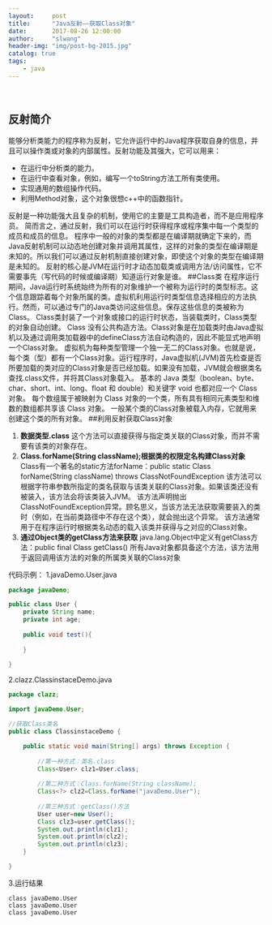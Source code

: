 ```yaml
---
layout:     post
title:      "Java反射——获取Class对象"
date:       2017-08-26 12:00:00
author:     "slwang"
header-img: "img/post-bg-2015.jpg"
catalog: true
tags:
    - java
---
```

﻿
## 反射简介
能够分析类能力的程序称为反射，它允许运行中的Java程序获取自身的信息，并且可以操作类或对象的内部属性。反射功能及其强大，它可以用来：

 - 在运行中分析类的能力。
 - 在运行中查看对象，例如，编写一个toString方法工所有类使用。
 - 实现通用的数组操作代码。
 - 利用Method对象，这个对象很想c++中的函数指针。

反射是一种功能强大且复杂的机制，使用它的主要是工具构造者，而不是应用程序员。
简而言之，通过反射，我们可以在运行时获得程序或程序集中每一个类型的成员和成员的信息。
程序中一般的对象的类型都是在编译期就确定下来的，而Java反射机制可以动态地创建对象并调用其属性，这样的对象的类型在编译期是未知的。所以我们可以通过反射机制直接创建对象，即使这个对象的类型在编译期是未知的。
反射的核心是JVM在运行时才动态加载类或调用方法/访问属性，它不需要事先（写代码的时候或编译期）知道运行对象是谁。
##Class类
在程序运行期间，Java运行时系统始终为所有的对象维护一个被称为运行时的类型标志。这个信息跟踪着每个对象所属的类。虚拟机利用运行时类型信息选择相应的方法执行。然而，可以通过专门的Java类访问这些信息。保存这些信息的类被称为Class。
Class类封装了一个对象或接口的运行时状态，当装载类时，Class类型的对象自动创建。
Class 没有公共构造方法。Class对象是在加载类时由Java虚拟机以及通过调用类加载器中的defineClass方法自动构造的，因此不能显式地声明一个Class对象。
虚拟机为每种类型管理一个独一无二的Class对象。也就是说，每个类（型）都有一个Class对象。运行程序时，Java虚拟机(JVM)首先检查是否所要加载的类对应的Class对象是否已经加载。如果没有加载，JVM就会根据类名查找.class文件，并将其Class对象载入。
基本的 Java 类型（boolean、byte、char、short、int、long、float 和 double）和关键字 void 也都对应一个 Class 对象。
每个数组属于被映射为 Class 对象的一个类，所有具有相同元素类型和维数的数组都共享该 Class 对象。
一般某个类的Class对象被载入内存，它就用来创建这个类的所有对象。
##利用反射获取Class对象

 1. **数据类型.class**
 这个方法可以直接获得与指定类关联的Class对象，而并不需要有该类的对象存在。
 2. **Class.forName(String className);根据类的权限定名构建Class对象**
 Class有一个著名的static方法forName：public static Class forName(String className) throws ClassNotFoundException
该方法可以根据字符串参数所指定的类名获取与该类关联的Class对象。如果该类还没有被装入，该方法会将该类装入JVM。
该方法声明抛出ClassNotFoundException异常。顾名思义，当该方法无法获取需要装入的类时（例如，在当前类路径中不存在这个类），就会抛出这个异常。
该方法通常用于在程序运行时根据类名动态的载入该类并获得与之对应的Class对象。
 3. **通过Object类的getClass方法来获取**
 java.lang.Object中定义有getClass方法：public final Class getClass()
所有Java对象都具备这个方法，该方法用于返回调用该方法的对象的所属类关联的Class对象

代码示例：
1.javaDemo.User.java

```java
package javaDemo;

public class User {
	private String name;
	private int age;
	
	public void test(){
		
	}

}
```

2.clazz.ClassinstaceDemo.java
```java
package clazz;

import javaDemo.User;

//获取Class类名
public class ClassinstaceDemo {

	public static void main(String[] args) throws Exception {
		
		//第一种方式：类名.class
		Class<User> clz1=User.class;
		
		//第二种方式：Class.forName(String className);
		Class<?> clz2=Class.forName("javaDemo.User");
		
		//第三种方式：getClass()方法
		User user=new User();
		Class clz3=user.getClass();
		System.out.println(clz1);
		System.out.println(clz2);
		System.out.println(clz3);
	}

}
```

3.运行结果
```
class javaDemo.User
class javaDemo.User
class javaDemo.User
```

